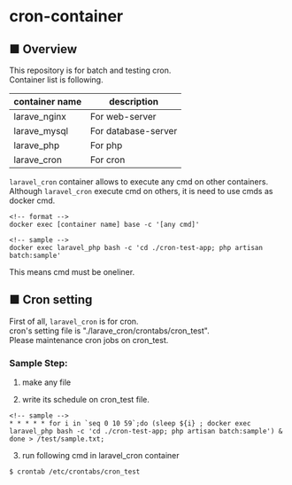 # cron-container
## ■ Overview
This repository is for batch and testing cron.  
Container list is following.

|container name|description|
| ------------- | ------------- |
|larave_nginx|For web-server|
|larave_mysql|For database-server|
|larave_php|For php|
|larave_cron|For cron|

`laravel_cron` container allows to execute any cmd on other containers.  
Although `laravel_cron` execute cmd on others, it is need to use cmds as docker cmd.  
```
<!-- format -->
docker exec [container name] base -c '[any cmd]'

<!-- sample -->
docker exec laravel_php bash -c 'cd ./cron-test-app; php artisan batch:sample'
```
This means cmd must be oneliner.


## ■ Cron setting  
First of all, `laravel_cron` is for cron.  
cron's setting file is "./larave_cron/crontabs/cron_test".  
Please maintenance cron jobs on cron_test.  

### Sample Step: 
1. make any file

2. write its schedule on cron_test file.
```
<!-- sample -->
* * * * * for i in `seq 0 10 59`;do (sleep ${i} ; docker exec laravel_php bash -c 'cd ./cron-test-app; php artisan batch:sample') & done > /test/sample.txt;
```
3. run following cmd in laravel_cron container
```
$ crontab /etc/crontabs/cron_test
```


